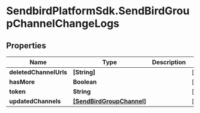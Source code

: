 # SendbirdPlatformSdk.SendBirdGroupChannelChangeLogs

## Properties

Name | Type | Description | Notes
------------ | ------------- | ------------- | -------------
**deletedChannelUrls** | **[String]** |  | [optional] 
**hasMore** | **Boolean** |  | [optional] 
**token** | **String** |  | [optional] 
**updatedChannels** | [**[SendBirdGroupChannel]**](SendBirdGroupChannel.md) |  | [optional] 


